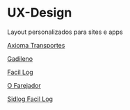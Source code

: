 # UX-Design
<br1>Layout personalizados para sites e apps<br1>

<meta charset="utf-8"/>

  <a href="https://www.figma.com/proto/6z8C8fPpOt0JguHQ1dX0Qx/axiomatransportes?node-id=108%3A1344&scaling=scale-down-width&page-id=0%3A1&starting-point-node-id=108%3A1344" rel="noopener noreferrer">Axioma Transportes

  <a href="https://www.figma.com/proto/vyIdR8rgRdkTC3E3DzzJJ8/Gadileno-Website?node-id=1%3A2&scaling=min-zoom&page-id=0%3A1">Gadileno

  <a href="https://www.figma.com/proto/vfFxCzeWBVqC6YMuPFpjxe/Site-Facillog?scaling=min-zoom&page-id=0%3A1&starting-point-node-id=2%3A2&node-id=2%3A2">Facil Log

  <a href="https://www.figma.com/proto/WovVWZSLcwdoSxqKppx9IK/Site-Ofarejador?scaling=scale-down-width&page-id=0%3A1&starting-point-node-id=15%3A427&node-id=15%3A427">O Farejador

  <a href="https://www.figma.com/proto/ceU2fONRyJ7v4IVMCkAnHh/Site-SidLog?scaling=min-zoom&page-id=0%3A1&starting-point-node-id=131%3A4&node-id=131%3A4">Sidlog
<a href="https://www.figma.com/proto/vfFxCzeWBVqC6YMuPFpjxe/Site-Facillog?node-id=2%3A2&scaling=min-zoom&page-id=0%3A1&starting-point-node-id=2%3A2">Facil Log
